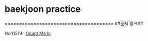 # baekjoon practice #
======================================
##문제 링크##

No.11319 : [Count Me In](https://www.acmicpc.net/problem/11319)
